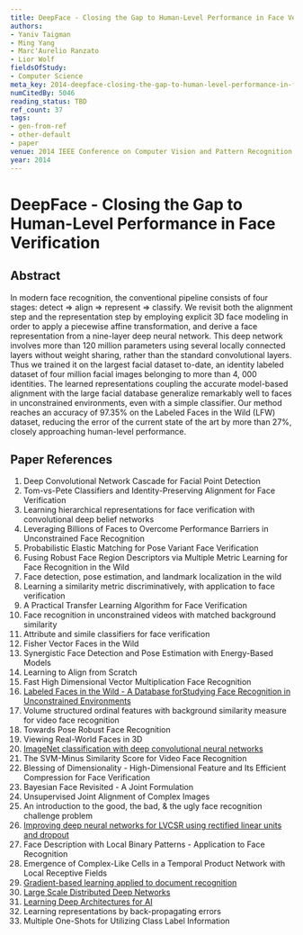 ```yaml
---
title: DeepFace - Closing the Gap to Human-Level Performance in Face Verification
authors:
- Yaniv Taigman
- Ming Yang
- Marc'Aurelio Ranzato
- Lior Wolf
fieldsOfStudy:
- Computer Science
meta_key: 2014-deepface-closing-the-gap-to-human-level-performance-in-face-verification
numCitedBy: 5046
reading_status: TBD
ref_count: 37
tags:
- gen-from-ref
- other-default
- paper
venue: 2014 IEEE Conference on Computer Vision and Pattern Recognition
year: 2014
---
```


# DeepFace - Closing the Gap to Human-Level Performance in Face Verification

## Abstract

In modern face recognition, the conventional pipeline consists of four stages: detect => align => represent => classify. We revisit both the alignment step and the representation step by employing explicit 3D face modeling in order to apply a piecewise affine transformation, and derive a face representation from a nine-layer deep neural network. This deep network involves more than 120 million parameters using several locally connected layers without weight sharing, rather than the standard convolutional layers. Thus we trained it on the largest facial dataset to-date, an identity labeled dataset of four million facial images belonging to more than 4, 000 identities. The learned representations coupling the accurate model-based alignment with the large facial database generalize remarkably well to faces in unconstrained environments, even with a simple classifier. Our method reaches an accuracy of 97.35% on the Labeled Faces in the Wild (LFW) dataset, reducing the error of the current state of the art by more than 27%, closely approaching human-level performance.

## Paper References

1. Deep Convolutional Network Cascade for Facial Point Detection
2. Tom-vs-Pete Classifiers and Identity-Preserving Alignment for Face Verification
3. Learning hierarchical representations for face verification with convolutional deep belief networks
4. Leveraging Billions of Faces to Overcome Performance Barriers in Unconstrained Face Recognition
5. Probabilistic Elastic Matching for Pose Variant Face Verification
6. Fusing Robust Face Region Descriptors via Multiple Metric Learning for Face Recognition in the Wild
7. Face detection, pose estimation, and landmark localization in the wild
8. Learning a similarity metric discriminatively, with application to face verification
9. A Practical Transfer Learning Algorithm for Face Verification
10. Face recognition in unconstrained videos with matched background similarity
11. Attribute and simile classifiers for face verification
12. Fisher Vector Faces in the Wild
13. Synergistic Face Detection and Pose Estimation with Energy-Based Models
14. Learning to Align from Scratch
15. Fast High Dimensional Vector Multiplication Face Recognition
16. [Labeled Faces in the Wild - A Database forStudying Face Recognition in Unconstrained Environments](2008-labeled-faces-in-the-wild-a-database-forstudying-face-recognition-in-unconstrained-environments)
17. Volume structured ordinal features with background similarity measure for video face recognition
18. Towards Pose Robust Face Recognition
19. Viewing Real-World Faces in 3D
20. [ImageNet classification with deep convolutional neural networks](2012-alexnet.md)
21. The SVM-Minus Similarity Score for Video Face Recognition
22. Blessing of Dimensionality - High-Dimensional Feature and Its Efficient Compression for Face Verification
23. Bayesian Face Revisited - A Joint Formulation
24. Unsupervised Joint Alignment of Complex Images
25. An introduction to the good, the bad, & the ugly face recognition challenge problem
26. [Improving deep neural networks for LVCSR using rectified linear units and dropout](2013-improving-deep-neural-networks-for-lvcsr-using-rectified-linear-units-and-dropout)
27. Face Description with Local Binary Patterns - Application to Face Recognition
28. Emergence of Complex-Like Cells in a Temporal Product Network with Local Receptive Fields
29. [Gradient-based learning applied to document recognition](1998-lenet5.md)
30. [Large Scale Distributed Deep Networks](2012-large-scale-distributed-deep-networks)
31. [Learning Deep Architectures for AI](2007-learning-deep-architectures-for-ai)
32. Learning representations by back-propagating errors
33. Multiple One-Shots for Utilizing Class Label Information
